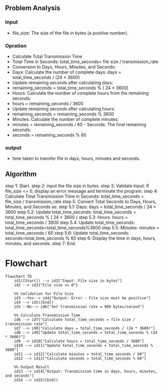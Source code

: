 ## Problem Analysis
 ### Input
   - file_size: The size of the file in bytes (a positive number).
   
   
 ### Opration
   - Calculate Total Transmission Time
   - Total Time in Seconds: total_time_seconds= file size / transmission_rate
   - Conversion to Days, Hours, Minutes, and Seconds:
   - Days: Calculate the number of complete days: days = total_time_seconds / (24 × 3600)
   - Update remaining seconds after calculating days:
   - remaining_seconds = total_time_seconds % ( 24 × 3600)
   - Hours: Calculate the number of complete hours from the remaining seconds:
   - hours = remaining_seconds / 3600
   - Update remaining seconds after calculating hours:
   - remaining_seconds = remaining_seconds % 3600
   - Minutes: Calculate the number of complete minutes:
   - minutes = remaining_seconds / 60
   -​ Seconds: The final remaining seconds:
   - seconds = remaining_seconds % 60
 ### output
   - time taken to transfer file in days, hours, minutes and seconds.


## Algorithm
step 1: Start.
step 2: input the file size in bytes.
step 3: Validate Input: If file_size <= 0, display an error message and terminate the program.
step 4: Calculate Total Transmission Time in Seconds: total_time_seconds = file_size / transmission_rate
step 5: Convert Total Seconds to Days, Hours, Minutes, and Seconds as:
 step 5.1: Days: days = total_time_seconds / 24 × 3600
 step 5.2: Update total_time_seconds: total_time_seconds = total_time_seconds % ( 24 × 3600 )
 step 5.3: Hours: hours = total_time_seconds / 3600
 step 5.4: Update total_time_seconds: total_time_seconds=total_time_seconds%3600
 step 5.5: Minutes: minutes = total_time_seconds / 60
 step 5.6: Update total_time_seconds: seconds=total_time_seconds % 60
step 6: Display the time in days, hours, minutes, and seconds.
step 7: End.

# Flowchart

```mermaid
flowchart TD
    id1([Start]) --> id2["Input: File size in bytes"]
    id2 --> id3{"File size <= 0"}
    
    %% Validation for File Size
    id3 --Yes--> id4["Output: Error - File size must be positive"]
    id4 --> id5([End])
    id3 --No--> id6["Set transmission rate = 960 bytes/second"]
    
    %% Calculate Transmission Time
    id6 --> id7["Calculate total_time_seconds = file size / transmission rate"]
    id7 --> id8["Calculate days = total_time_seconds / (24 * 3600)"]
    id8 --> id9["Update total_time_seconds = total_time_seconds % (24 * 3600)"]
    id9 --> id10["Calculate hours = total_time_seconds / 3600"]
    id10 --> id11["Update total_time_seconds = total_time_seconds % 3600"]
    id11 --> id12["Calculate minutes = total_time_seconds / 60"]
    id12 --> id13["Calculate seconds = total_time_seconds % 60"]
    
    %% Output Result
    id13 --> id14["Output: Transmission time in days, hours, minutes, and seconds"]
    id14 --> id15([End])

```
